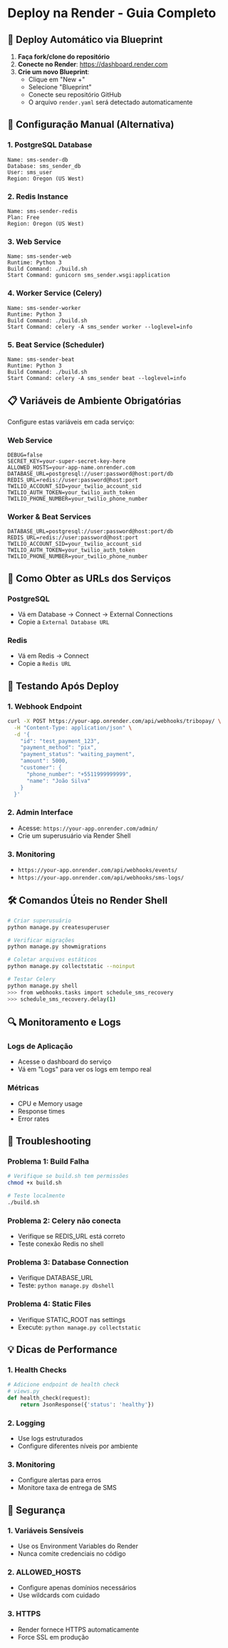 # Deploy na Render - Guia Completo

## 🚀 Deploy Automático via Blueprint

1. **Faça fork/clone do repositório**
2. **Conecte no Render**: https://dashboard.render.com
3. **Crie um novo Blueprint**:
   - Clique em "New +"
   - Selecione "Blueprint"
   - Conecte seu repositório GitHub
   - O arquivo `render.yaml` será detectado automaticamente

## 🔧 Configuração Manual (Alternativa)

### 1. PostgreSQL Database
```
Name: sms-sender-db
Database: sms_sender_db
User: sms_user
Region: Oregon (US West)
```

### 2. Redis Instance
```
Name: sms-sender-redis
Plan: Free
Region: Oregon (US West)
```

### 3. Web Service
```
Name: sms-sender-web
Runtime: Python 3
Build Command: ./build.sh
Start Command: gunicorn sms_sender.wsgi:application
```

### 4. Worker Service (Celery)
```
Name: sms-sender-worker
Runtime: Python 3
Build Command: ./build.sh
Start Command: celery -A sms_sender worker --loglevel=info
```

### 5. Beat Service (Scheduler)
```
Name: sms-sender-beat
Runtime: Python 3
Build Command: ./build.sh
Start Command: celery -A sms_sender beat --loglevel=info
```

## 📋 Variáveis de Ambiente Obrigatórias

Configure estas variáveis em cada serviço:

### Web Service
```
DEBUG=false
SECRET_KEY=your-super-secret-key-here
ALLOWED_HOSTS=your-app-name.onrender.com
DATABASE_URL=postgresql://user:password@host:port/db
REDIS_URL=redis://user:password@host:port
TWILIO_ACCOUNT_SID=your_twilio_account_sid
TWILIO_AUTH_TOKEN=your_twilio_auth_token
TWILIO_PHONE_NUMBER=your_twilio_phone_number
```

### Worker & Beat Services
```
DATABASE_URL=postgresql://user:password@host:port/db
REDIS_URL=redis://user:password@host:port
TWILIO_ACCOUNT_SID=your_twilio_account_sid
TWILIO_AUTH_TOKEN=your_twilio_auth_token
TWILIO_PHONE_NUMBER=your_twilio_phone_number
```

## 🔗 Como Obter as URLs dos Serviços

### PostgreSQL
- Vá em Database → Connect → External Connections
- Copie a `External Database URL`

### Redis
- Vá em Redis → Connect
- Copie a `Redis URL`

## 🧪 Testando Após Deploy

### 1. Webhook Endpoint
```bash
curl -X POST https://your-app.onrender.com/api/webhooks/tribopay/ \
  -H "Content-Type: application/json" \
  -d '{
    "id": "test_payment_123",
    "payment_method": "pix",
    "payment_status": "waiting_payment",
    "amount": 5000,
    "customer": {
      "phone_number": "+5511999999999",
      "name": "João Silva"
    }
  }'
```

### 2. Admin Interface
- Acesse: `https://your-app.onrender.com/admin/`
- Crie um superusuário via Render Shell

### 3. Monitoring
- `https://your-app.onrender.com/api/webhooks/events/`
- `https://your-app.onrender.com/api/webhooks/sms-logs/`

## 🛠️ Comandos Úteis no Render Shell

```bash
# Criar superusuário
python manage.py createsuperuser

# Verificar migrações
python manage.py showmigrations

# Coletar arquivos estáticos
python manage.py collectstatic --noinput

# Testar Celery
python manage.py shell
>>> from webhooks.tasks import schedule_sms_recovery
>>> schedule_sms_recovery.delay(1)
```

## 🔍 Monitoramento e Logs

### Logs de Aplicação
- Acesse o dashboard do serviço
- Vá em "Logs" para ver os logs em tempo real

### Métricas
- CPU e Memory usage
- Response times
- Error rates

## 🚨 Troubleshooting

### Problema 1: Build Falha
```bash
# Verifique se build.sh tem permissões
chmod +x build.sh

# Teste localmente
./build.sh
```

### Problema 2: Celery não conecta
- Verifique se REDIS_URL está correto
- Teste conexão Redis no shell

### Problema 3: Database Connection
- Verifique DATABASE_URL
- Teste: `python manage.py dbshell`

### Problema 4: Static Files
- Verifique STATIC_ROOT nas settings
- Execute: `python manage.py collectstatic`

## 💡 Dicas de Performance

### 1. Health Checks
```python
# Adicione endpoint de health check
# views.py
def health_check(request):
    return JsonResponse({'status': 'healthy'})
```

### 2. Logging
- Use logs estruturados
- Configure diferentes níveis por ambiente

### 3. Monitoring
- Configure alertas para erros
- Monitore taxa de entrega de SMS

## 🔐 Segurança

### 1. Variáveis Sensíveis
- Use os Environment Variables do Render
- Nunca comite credenciais no código

### 2. ALLOWED_HOSTS
- Configure apenas domínios necessários
- Use wildcards com cuidado

### 3. HTTPS
- Render fornece HTTPS automaticamente
- Force SSL em produção
